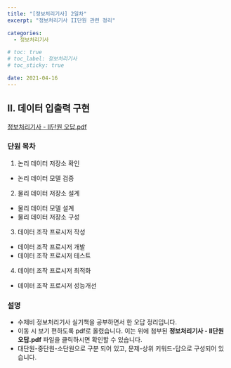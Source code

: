 ```yaml
---
title: "[정보처리기사] 2일차"
excerpt: "정보처리기사 II단원 관련 정리"

categories:
  - 정보처리기사

# toc: true
# toc_label: 정보처리기사
# toc_sticky: true

date: 2021-04-16
---
```


## II. 데이터 입출력 구현
<a href="/assets/images/pdfs/2021-04-16-certificate-day02.pdf" class="btn" target="_blank"><i class="far fa-file-pdf"></i><span> 정보처리기사 - II단원 오답.pdf</span></a>

### 단원 목차
1. 논리 데이터 저장소 확인
  * 논리 데이터 모델 검증
2. 물리 데이터 저장소 설계
  * 물리 데이터 모델 설계
  * 물리 데이터 저장소 구성
3. 데이터 조작 프로시저 작성
  * 데이터 조작 프로시저 개발
  * 데이터 조작 프로시저 테스트
4. 데이터 조작 프로시저 최적화
  * 데이터 조작 프로시저 성능개선

### 설명
* 수제비 정보처리기사 실기책을 공부하면서 한 오답 정리입니다.
* 이동 시 보기 편하도록 pdf로 올렸습니다. 이는 위에 첨부된 <span style="cursor:pointer;" onclick="window.scrollTo(0,0);">**정보처리기사 - II단원 오답.pdf**</span> 파일을 클릭하시면 확인할 수 있습니다.
* 대단원-중단원-소단원으로 구분 되어 있고, 문제-상위 키워드-답으로 구성되어 있습니다.
